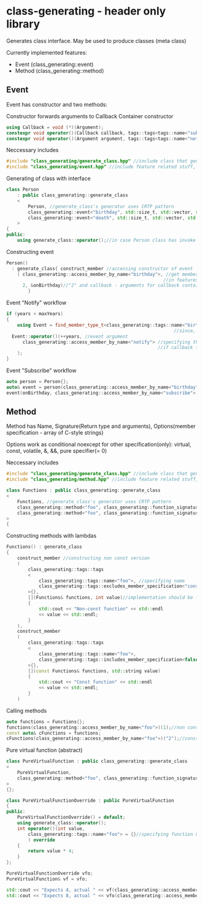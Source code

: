 # class-generating - header only library

Generates class interface. May be used to produce classes (meta class)

Currently implemented features:
  * Event (class_generating::event)
  * Method (class_generating::method)
  
  
## Event

Event has constructor and two methods:

Constructor forwards arguments to Callback Container constructor

``` C++
using Callback = void (*)(Argument);
constexpr void operator()(Callback callback, tags::tags<tags::name<"subscribe">> = {})
constexpr void operator()(Argument argument, tags::tags<tags::name<"notify">> = {}) const
```

Neccessary includes
``` C++
#include "class_generating/generate_class.hpp" //include class that generates interface from feature's template
#include "class_generating/event.hpp" //include feature related stuff, like template
```

Generating of class with interface
 
``` C++
class Person
	: public class_generating::generate_class
	<
		Person, //generate_class's generator uses CRTP pattern 
		class_generating::event<"birthday", std::size_t, std::vector, std::back_insert_iterator>, //event named "birthday"
		class_generating::event<"death", std::size_t, std::vector, std::back_insert_iterator> //event named "death"
	>
{
public:
	using generate_class::operator();//in case Person class has invoke operator
```

Constructing event
``` C++
Person() 
  : generate_class{ construct_member //accessing constructor of event
    ( class_generating::access_member_by_name<"birthday">, //get member(in this case event) by name,
                                                          //in features like "method" we may use other tags to resolve ambiguity
      2, &onBirthday)//"2" and callback - arguments for callback container(in this case std::vector)
		}
```
  
Event "Notify" workflow
``` C++
if (years < maxYears)
{
	using Event = find_member_type_t<class_generating::tags::name<"birthday">>;//getting type of generated event by name,
                                                              //since, we are inherited from it we accessing it method using type
  Event::operator()(++years, //event argument
      class_generating::access_member_by_name<"notify"> //specifying that it should be notify
                                                        //if callback type is different from argument specifying is not required
    );
}
```
 
Event "Subscribe" workflow
``` C++
auto person = Person{};
auto& event = person(class_generating::access_member_by_name<"birthday">);//geting person event by invoke operator
event(onBirthday, class_generating::access_member_by_name<"subscribe">);//subscribe on event with "onBirthday" callback
```


## Method

Method has Name, Signature(Return type and arguments), Options(member specification - array of C-style strings)

Options work as conditional noexcept for other specification(only): virtual, const, volatile, &, &&, pure specifier(= 0)

Neccessary includes
``` C++
#include "class_generating/generate_class.hpp" //include class that generates interface from feature's template
#include "class_generating/method.hpp" //include feature related stuff, like template
```

``` C++
class Functions : public class_generating::generate_class
<
	Functions, //generate_class's generator uses CRTP pattern 
	class_generating::method<"foo", class_generating::function_signature<void, int>, class_generating::method_options<>>, //method foo
	class_generating::method<"foo", class_generating::function_signature<void, std::string>, class_generating::method_options<"const">> //const version of "foo"
>
{
```

Constructing methods with lambdas
``` C++
Functions() : generate_class
{
	construct_member //constructing non const version
	(
		class_generating::tags::tags
		<
			class_generating::tags::name<"foo">, //specifying name
			class_generating::tags::excludes_member_specification<"const"> //specifying non-const 
		>{},
		[](Functions& functions, int value)//implementation should be function pointer or lambda with no lambda-capture
		{ 
			std::cout << "Non-const function" << std::endl
			<< value << std::endl;
		}
	),
	construct_member
	(
		class_generating::tags::tags
		<
			class_generating::tags::name<"foo">,
			class_generating::tags::includes_member_specification<false, "const"> //specifying const
		>{},
		[](const Functions& functions, std::string value) 
		{ 
			std::cout << "Const function" << std::endl
			<< value << std::endl;
		}
	)
```

Calling methods
``` C++
auto functions = Functions{};
functions(class_generating::access_member_by_name<"foo">)(1);//non const will be called
const auto& cFunctions = functions;
cFunctions(class_generating::access_member_by_name<"foo">)("2");//const will be called
```

Pure virtual function (abstract)

``` C++
class PureVirtualFunction : public class_generating::generate_class
<
	PureVirtualFunction,
	class_generating::method<"foo", class_generating::function_signature<int, int>, class_generating::method_options<"virtual", "= 0">>
>
{};

class PureVirtualFunctionOverride : public PureVirtualFunction
{
public:
	PureVirtualFunctionOverride() = default;
	using generate_class::operator();
	int operator()(int value, 
		class_generating::tags::name<"foo"> = {}//specifying function name to override
		) override 
	{
		return value * 4;
	}
};

PureVirtualFunctionOverride vfo;
PureVirtualFunction& vf = vfo;

std::cout << "Expects 4, actual " << vf(class_generating::access_member_by_name<"foo">)(1) << std::endl;
std::cout << "Expects 8, actual " << vfo(class_generating::access_member_by_name<"foo">)(2) << std::endl;
```
